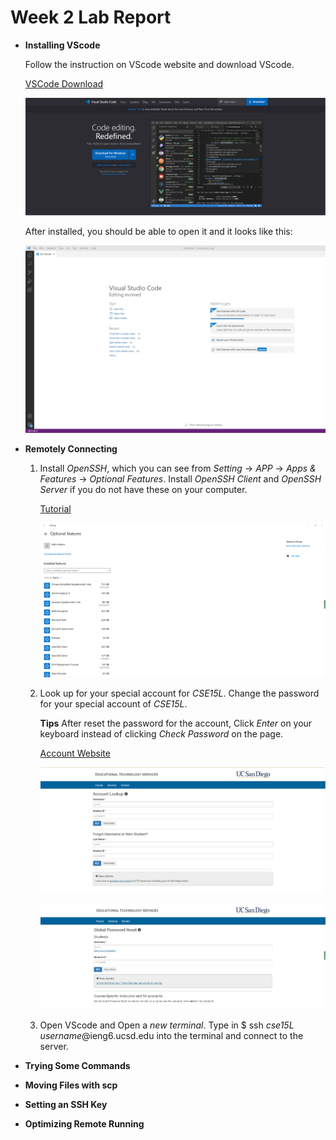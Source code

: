 # Week 2 Lab Report

* **Installing VScode**
    
    Follow the instruction on VScode website and download VScode.
    
    [VSCode Download](https://code.visualstudio.com/)

    ![Image](DownloadVScode.png)

    After installed, you should be able to open it and it looks like this:
    
    ![Image](VSCode.png)
    


* **Remotely Connecting**
    1. Install *OpenSSH*, which you can see from *Setting* -> *APP* -> *Apps & Features* -> *Optional Features*. Install *OpenSSH Client* and *OpenSSH Server* if you do not 
       have these on your computer.
       
       [Tutorial](https://docs.microsoft.com/en-us/windows-server/administration/openssh/openssh_install_firstuse)

       ![Image](OpenSSH.png)
       
    2. Look up for your special account for *CSE15L*. Change the password for your special account of *CSE15L*.

       **Tips**  After reset the password for the account, Click *Enter* on your keyboard instead of clicking *Check Password* on the page.

       [Account Website](https://sdacs.ucsd.edu/~icc/index.php)

       ![Image](ETS.png)

       ![Image](Password.png)

    3. Open VScode and Open a *new terminal*. Type in $ ssh *cse15L username*@ieng6.ucsd.edu into the terminal and connect to the server.

* **Trying Some Commands**

* **Moving Files with scp**

* **Setting an SSH Key**

* **Optimizing Remote Running**
